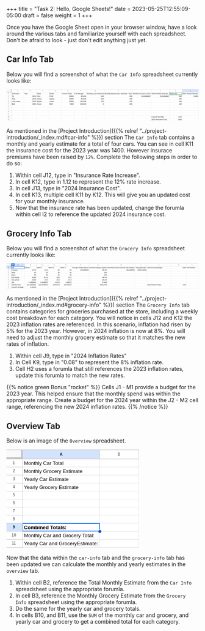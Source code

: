 +++
title = "Task 2: Hello, Google Sheets!"
date = 2023-05-25T12:55:09-05:00
draft = false
weight = 1
+++

Once you have the Google Sheet open in your browser window, have a look around the various tabs and familiarize yourself with each spreadsheet. Don't be afraid to look - just don't edit anything just yet.

## Car Info Tab

Below you will find a screenshot of what the `Car Info` spreadsheet currently looks like:

![Image of car info spreadsheet tab within the Hello, Google Sheets! google sheet](pictures/car-info-spreadsheet.png?classes=border)

As mentioned in the [Project Introduction]({{% relref "../project-introduction/_index.md#car-info" %}}) section The `Car Info` tab contains a monthly and yearly estimate for a total of four cars. You can see in cell K11 the insurance cost for the 2023 year was 1400. However insurace premiums have been raised by `12%`. Complete the following steps in order to do so:

1. Within cell J12, type in "Insurance Rate Increase".
1. In cell K12, type in 1.12 to represent the 12% rate increase.
1. In cell J13, type in "2024 Insurance Cost".
1. In cell K13, multiple cell K11 by K12. This will give you an updated cost for your monthly insurance.
1. Now that the insurance rate has been updated, change the forumla within cell I2 to reference the updated 2024 insurance cost.

## Grocery Info Tab

Below you will find a screenshot of what the `Grocery Info` spreadsheet currently looks like:

![Image of the grocery info spreadsheet tab within the Hello, Google Sheets! google sheet](pictures/grocery-info-spreadsheet.png?classes=border)

As mentioned in the [Project Introduction]({{% relref "../project-introduction/_index.md#grocery-info" %}}) section The `Grocery Info` tab contains categories for groceries purchased at the store, including a weekly cost breakdown for each category. You will notice in cells J12 and K12 the 2023 inflation rates are referenced. In this scenario, inflation had risen by 5% for the 2023 year. However, in 2024 inflation is now at 8%. You will need to adjust the monthly grocery estimate so that it matches the new rates of inflation.

1. Within cell J9, type in "2024 Inflation Rates"
1. In Cell K9, type in "0.08" to represent the 8% inflation rate.
1. Cell H2 uses a forumla that still references the 2023 inflation rates, update this forumla to match the new rates.

{{% notice green Bonus "rocket" %}}
Cells J1 - M1 provide a budget for the 2023 year. This helped ensure that the monthly spend was within the appropriate range. Create a budget for the 2024 year within the J2 - M2 cell range, referencing the new 2024 inflation rates.
{{% /notice %}}

## Overview Tab

Below is an image of the `Overview` spreadsheet. 

![Image of the overview spreadsheet tab within the Hello, Google Sheets! google sheet](pictures/overview-spreadsheet.png?classes=border)

Now that the data within the `car-info` tab and the `grocery-info` tab has been updated we can calculate the monthly and yearly estimates in the `overview` tab.

1. Within cell B2, reference the Total Monthly Estimate from the `Car Info` spreadsheet using the appropriate forumla.
1. In cell B3, reference the Monthly Grocery Estimate from the `Grocery Info` spreadsheet using the appropriate forumla.
1. Do the same for the yearly car and grocery totals.
1. In cells B10, and B11, use the `SUM` of the monthly car and grocery, and yearly car and grocery to get a combined total for each category.